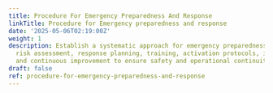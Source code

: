```yaml
---
title: Procedure For Emergency Preparedness And Response
linkTitle: Procedure for Emergency preparedness and response
date: '2025-05-06T02:19:00Z'
weight: 1
description: Establish a systematic approach for emergency preparedness, including
  risk assessment, response planning, training, activation protocols, incident management,
  and continuous improvement to ensure safety and operational continuity.
draft: false
ref: procedure-for-emergency-preparedness-and-response
---
```


